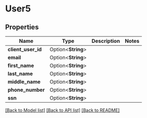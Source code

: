 # User5

## Properties

Name | Type | Description | Notes
------------ | ------------- | ------------- | -------------
**client_user_id** | Option<**String**> |  | 
**email** | Option<**String**> |  | 
**first_name** | Option<**String**> |  | 
**last_name** | Option<**String**> |  | 
**middle_name** | Option<**String**> |  | 
**phone_number** | Option<**String**> |  | 
**ssn** | Option<**String**> |  | 

[[Back to Model list]](../README.md#documentation-for-models) [[Back to API list]](../README.md#documentation-for-api-endpoints) [[Back to README]](../README.md)


